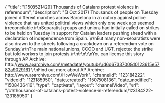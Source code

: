 {
    "title": "[1508521429] Thousands of Catalans protest violence in referendum",
    "description": "(3 Oct 2017) Thousands of people on Tuesday joined different marches across Barcelona in an outcry against police violence that has united political views which only one week ago seemed irreconcilable.\r\nSeparatist groups and unions had initially called on strikes to be held on Tuesday in support for Catalan leaders pushing ahead with a declaration of independence from Spain. \r\nBut many non-separatists were also drawn to the streets following a crackdown on a referendum vote on Sunday.\r\nThe main national unions, CCOO and UGT, rejected the strike but told workers to join protests.\r\n\r\n\r\nYou can license this story through AP Archive: http:\/\/www.aparchive.com\/metadata\/youtube\/d6d67337009d0123615e5782a9029161 \r\nFind out more about AP Archive: http:\/\/www.aparchive.com\/HowWeWork",
    "channelid": "123184222",
    "videoid": "123185950",
    "date_created": "1507508136",
    "date_modified": "1508436416",
    "type": "captivate",
    "layout": "channelVideo",
    "url": "\/c1\/thousands-of-catalans-protest-violence-in-referendum\/123184222-123185950"
}